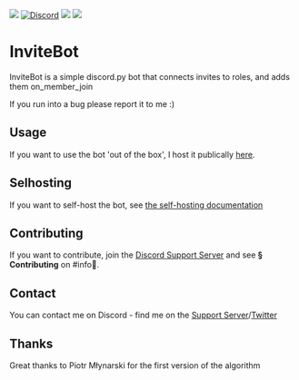 <a target="https://invitebot.xyz/invite" href="https://invitebot.xyz/invite"><img src="https://invitebot.xyz/icons/bot-invite-blue.svg"></a>
<a href="https://discord.gg/96vwUWGddh"><img alt="Discord" src="https://img.shields.io/discord/788042409799712788?style=flat&logo=discord"></a>
<img src="https://invitebot.xyz/icons/license-MIT-yellow.svg">
<a target="https://docs.invitebot.xyz" href="https://docs.invitebot.xyz"><img src="https://invitebot.xyz/icons/read-the-docs-00BDD6.svg"></a>

# InviteBot
InviteBot is a simple discord.py bot that connects invites to roles, and adds them on_member_join

If you run into a bug please report it to me :)

## Usage
If you want to use the bot 'out of the box', I host it publically [here](https://invitebot.xyz/invite).</br>

## Selhosting
If you want to self-host the bot, see [the self-hosting documentation](https://docs.invitebot.xyz/self-host)

## Contributing
If you want to contribute, join the [Discord Support Server](https://invitebot.xyz/support) and see **§ Contributing** on #info📜.

## Contact
You can contact me on Discord - find me on the [Support Server](https://invitebot.xyz/support)/[Twitter](https://twitter.com/maciejbromirski)

## Thanks
Great thanks to Piotr Młynarski for the first version of the algorithm
